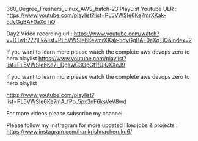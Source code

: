 360_Degree_Freshers_Linux_AWS_batch-23 PlayList Youtube ULR : https://www.youtube.com/playlist?list=PL5VWSIe6Ke7mrXKak-5dyGgBAF0aXqTiQ

Day2 Video recording url : https://www.youtube.com/watch?v=DTwIr777jLk&list=PL5VWSIe6Ke7mrXKak-5dyGgBAF0aXqTiQ&index=2

If you want to learn more please watch the complete aws devops zero to hero playlist https://www.youtube.com/playlist?list=PL5VWSIe6Ke7l_DgawC3OpGt1fUjQXXeJ9

If you want to learn more please watch the complete aws devops zero to hero playlist

https://www.youtube.com/playlist?list=PL5VWSIe6Ke7mA_fPb_5px3nF6ksVeV8wd

For more videos please subscribe my channel.

Please follow my instragram for more updated likes jobs & projects : https://www.instagram.com/harikrishnacheruku6/
